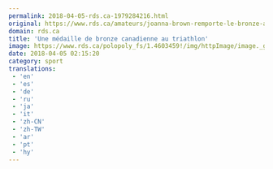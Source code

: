 ```yaml
---
permalink: 2018-04-05-rds.ca-1979284216.html
original: https://www.rds.ca/amateurs/joanna-brown-remporte-le-bronze-au-triathlon-aux-jeux-du-commonwealth-1.6026942?localLinksEnabled=false
domain: rds.ca
title: 'Une médaille de bronze canadienne au triathlon'
image: https://www.rds.ca/polopoly_fs/1.4603459!/img/httpImage/image._gen/derivatives/details-xhdpi/image.
date: 2018-04-05 02:15:20
category: sport
translations: 
 - 'en'
 - 'es'
 - 'de'
 - 'ru'
 - 'ja'
 - 'it'
 - 'zh-CN'
 - 'zh-TW'
 - 'ar'
 - 'pt'
 - 'hy'
---
```



